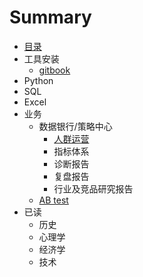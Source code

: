 # Summary

* [目录](README.md)
* 工具安装
  * [gitbook](tools/gitbook.md)
* Python
* SQL
* Excel
* 业务
  * 数据银行/策略中心
    * [人群运营](business/quanren.md)
    * 指标体系
    * 诊断报告
    * 复盘报告
    * 行业及竞品研究报告
  * [AB test](business/ab_test.md)
* 已读
  * 历史
  * 心理学
  * 经济学
  * 技术

